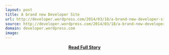 ```yaml
---
layout: post
title: A brand new Developer Site
url: http://developer.wordpress.com/2014/03/18/a-brand-new-developer-site/
source: http://developer.wordpress.com/2014/03/18/a-brand-new-developer-site/
domain: developer.wordpress.com
image: 
---
```


<p></p>
<center><p><a href="http://developer.wordpress.com/2014/03/18/a-brand-new-developer-site/" style='padding:25px; font-sze:18px; font-weight: bold;'>Read Full Story</a></p></center>

